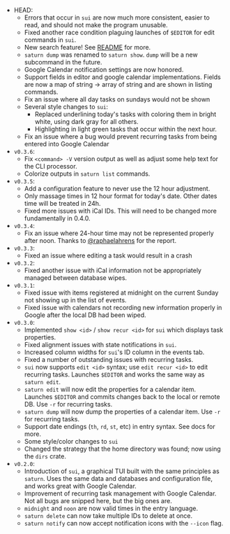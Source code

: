-   HEAD:
    -   Errors that occur in `sui` are now much more consistent, easier to read,
        and should not make the program unusable.
    -   Fixed another race condition plaguing launches of `$EDITOR` for edit commands in `sui`.
    -   New search feature! See [README](README.md) for more.
    -   `saturn dump` was renamed to `saturn show`. `dump` will be a new subcommand in the future.
    -   Google Calendar notification settings are now honored.
    -   Support fields in editor and google calendar implementations. Fields
        are now a map of string -> array of string and are shown in listing
        commands.
    -   Fix an issue where all day tasks on sundays would not be shown
    -   Several style changes to `sui`:
        -   Replaced underlining today's tasks with coloring them in bright
            white, using dark gray for all others.
        -   Highlighting in light green tasks that occur within the next hour.
    -   Fix an issue where a bug would prevent recurring tasks from being entered into Google Calendar
-   `v0.3.6`:
    -   Fix `<command> -V` version output as well as adjust some help text for the CLI processor.
    -   Colorize outputs in `saturn list` commands.
-   `v0.3.5`:
    -   Add a configuration feature to never use the 12 hour adjustment.
    -   Only massage times in 12 hour format for today's date. Other dates time will be treated in 24h.
    -   Fixed more issues with iCal IDs. This will need to be changed more fundamentally in 0.4.0.
-   `v0.3.4`:
    -   Fix an issue where 24-hour time may not be represented properly after
        noon. Thanks to [@raphaelahrens](https://github.com/raphaelahrens) for the report.
-   `v0.3.3`:
    -   Fixed an issue where editing a task would result in a crash
-   `v0.3.2`:
    -   Fixed another issue with iCal information not be appropriately managed
        between database wipes.
-   `v0.3.1`:
    -   Fixed issue with items registered at midnight on the current Sunday not
        showing up in the list of events.
    -   Fixed issue with calendars not recording new information properly in
        Google after the local DB had been wiped.
-   `v0.3.0`:
    -   Implemented `show <id>` / `show recur <id>` for `sui` which displays task properties.
    -   Fixed alignment issues with state notifications in `sui`.
    -   Increased column widths for `sui`'s ID column in the events tab.
    -   Fixed a number of outstanding issues with recurring tasks.
    -   `sui` now supports `edit <id>` syntax; use `edit recur <id>` to edit
        recurring tasks. Launches `$EDITOR` and works the same way as `saturn edit`.
    -   `saturn edit` will now edit the properties for a calendar item. Launches
        `$EDITOR` and commits changes back to the local or remote DB. Use `-r`
        for recurring tasks.
    -   `saturn dump` will now dump the properties of a calendar item. Use `-r`
        for recurring tasks.
    -   Support date endings (`th`, `rd`, `st`, etc) in entry syntax. See docs
        for more.
    -   Some style/color changes to `sui`
    -   Changed the strategy that the home directory was found; now using the
        `dirs` crate.
-   `v0.2.0`:
    -   Introduction of `sui`, a graphical TUI built with the same principles
        as `saturn`. Uses the same data and databases and configuration file,
        and works great with Google Calendar.
    -   Improvement of recurring task management with Google Calendar. Not all
        bugs are snipped here, but the big ones are.
    -   `midnight` and `noon` are now valid times in the entry language.
    -   `saturn delete` can now take multiple IDs to delete at once.
    -   `saturn notify` can now accept notification icons with the `--icon` flag.
